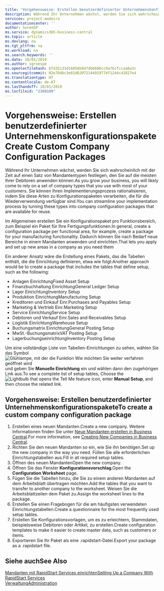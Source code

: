 ```yaml
---
title: 'Vorgehensweise: Erstellen benutzerdefinierter Unternehmenskonfigurationspakete | Microsoft Docs'
description: Während Ihr Unternehmen wächst, werden Sie sich wahrscheinlich mit der Zeit auf einen Satz von Mandantentypen festlegen, den Sie auf die meisten Ihrer Debitoren anwenden können. Sie können Ihren Implementierungsprozess rationalisieren, indem Sie diese Arten zu Konfigurationspaketen verarbeiten, die für die Wiederverwendung verfügbar sind.
services: project-madeira
documentationcenter: ''
author: SorenGP
ms.service: dynamics365-business-central
ms.topic: article
ms.devlang: na
ms.tgt_pltfrm: na
ms.workload: na
ms.search.keywords: ''
ms.date: 10/01/2019
ms.author: sgroespe
ms.openlocfilehash: 6fd35133d16056b947db6680cc9a76cfccaa6a3c
ms.sourcegitcommit: 02e704bc3e01d62072144919774f1244c42827e4
ms.translationtype: HT
ms.contentlocale: de-AT
ms.lasthandoff: 10/01/2019
ms.locfileid: "2308109"
---
```

# <a name="create-custom-company-configuration-packages"></a><span data-ttu-id="4bef4-104">Vorgehensweise: Erstellen benutzerdefinierter Unternehmenskonfigurationspakete</span><span class="sxs-lookup"><span data-stu-id="4bef4-104">Create Custom Company Configuration Packages</span></span>
<span data-ttu-id="4bef4-105">Während Ihr Unternehmen wächst, werden Sie sich wahrscheinlich mit der Zeit auf einen Satz von Mandantentypen festlegen, den Sie auf die meisten Ihrer Debitoren anwenden können.</span><span class="sxs-lookup"><span data-stu-id="4bef4-105">As you grow your business, you will likely come to rely on a set of company types that you use with most of your customers.</span></span> <span data-ttu-id="4bef4-106">Sie können Ihren Implementierungsprozess rationalisieren, indem Sie diese Arten zu Konfigurationspaketen verarbeiten, die für die Wiederverwendung verfügbar sind.</span><span class="sxs-lookup"><span data-stu-id="4bef4-106">You can streamline your implementation process by turning these types into company configuration packages that are available for reuse.</span></span>  

<span data-ttu-id="4bef4-107">Im Allgemeinen erstellen Sie ein Konfigurationspaket pro Funktionsbereich, zum Beispiel ein Paket für Ihre Fertigungsfunktionen.</span><span class="sxs-lookup"><span data-stu-id="4bef4-107">In general, create a configuration package per functional area, for example, create a package for your manufacturing functionality.</span></span> <span data-ttu-id="4bef4-108">Dadurch können Sie nach Bedarf neue Bereiche in einem Mandanten anwenden und einrichten.</span><span class="sxs-lookup"><span data-stu-id="4bef4-108">That lets you apply and set up new areas in a company as you need them</span></span>  

<span data-ttu-id="4bef4-109">Ein anderer Ansatz wäre die Erstellung eines Pakets, das die Tabellen enthält, die die Einrichtung definieren, etwa wie folgt:</span><span class="sxs-lookup"><span data-stu-id="4bef4-109">Another approach would be to create a package that includes the tables that define setup, such as the following:</span></span>  

-   <span data-ttu-id="4bef4-110">Anlagen Einrichtung</span><span class="sxs-lookup"><span data-stu-id="4bef4-110">Fixed Asset Setup</span></span>  
-   <span data-ttu-id="4bef4-111">Finanzbuchhaltung Einrichtung</span><span class="sxs-lookup"><span data-stu-id="4bef4-111">General Ledger Setup</span></span>  
-   <span data-ttu-id="4bef4-112">Lager Einrichtung</span><span class="sxs-lookup"><span data-stu-id="4bef4-112">Inventory Setup</span></span>  
-   <span data-ttu-id="4bef4-113">Produktion Einrichtung</span><span class="sxs-lookup"><span data-stu-id="4bef4-113">Manufacturing Setup</span></span>  
-   <span data-ttu-id="4bef4-114">Kreditoren und Einkauf Einr.</span><span class="sxs-lookup"><span data-stu-id="4bef4-114">Purchases and Payables Setup</span></span>  
-   <span data-ttu-id="4bef4-115">Marketing & Vertrieb Einr.</span><span class="sxs-lookup"><span data-stu-id="4bef4-115">Marketing Setup</span></span>  
-   <span data-ttu-id="4bef4-116">Service Einrichtung</span><span class="sxs-lookup"><span data-stu-id="4bef4-116">Service Setup</span></span>  
-   <span data-ttu-id="4bef4-117">Debitoren und Verkauf Einr.</span><span class="sxs-lookup"><span data-stu-id="4bef4-117">Sales and Receivables Setup</span></span>  
-   <span data-ttu-id="4bef4-118">Logistik Einrichtung</span><span class="sxs-lookup"><span data-stu-id="4bef4-118">Warehouse Setup</span></span>  
-   <span data-ttu-id="4bef4-119">Buchungsmatrix Einrichtung</span><span class="sxs-lookup"><span data-stu-id="4bef4-119">General Posting Setup</span></span>  
-   <span data-ttu-id="4bef4-120">MwSt.-Buchungsmatrix</span><span class="sxs-lookup"><span data-stu-id="4bef4-120">VAT Posting Setup</span></span>  
-   <span data-ttu-id="4bef4-121">Lagerbuchungseinrichtung</span><span class="sxs-lookup"><span data-stu-id="4bef4-121">Inventory Posting Setup</span></span>  

<span data-ttu-id="4bef4-122">Um eine vollständige Liste von Tabellen-Einrichtungen zu sehen, wählen Sie das Symbol ![Glühlampe, mit der die Funktion Wie möchten Sie weiter verfahren geöffnet wird](media/ui-search/search_small.png "Wie möchten Sie weiter verfahren") und geben Sie **Manuelle Einrichtung** ein und wählen dann den zugehörigen Link aus.</span><span class="sxs-lookup"><span data-stu-id="4bef4-122">To see a complete list of setup tables, Choose the ![Lightbulb that opens the Tell Me feature](media/ui-search/search_small.png "Tell me what you want to do") icon, enter **Manual Setup**, and then choose the related link.</span></span>  

## <a name="to-create-a-custom-company-configuration-package"></a><span data-ttu-id="4bef4-123">Vorgehensweise: Erstellen benutzerdefinierter Unternehmenskonfigurationspakete</span><span class="sxs-lookup"><span data-stu-id="4bef4-123">To create a custom company configuration package</span></span>  
1.  <span data-ttu-id="4bef4-124">Erstellen eines neuen Mandanten.</span><span class="sxs-lookup"><span data-stu-id="4bef4-124">Create a new company.</span></span> <span data-ttu-id="4bef4-125">Weitere Informationen finden Sie unter  [Neue Mandanten erstellen in Business Central](about-new-company.md).</span><span class="sxs-lookup"><span data-stu-id="4bef4-125">For more information, see [Creating New Companies in Business Central](about-new-company.md).</span></span>  
3.  <span data-ttu-id="4bef4-126">Richten Sie den neuen Mandanten so ein, wie Sie ihn benötigen.</span><span class="sxs-lookup"><span data-stu-id="4bef4-126">Set up the new company in the way you need.</span></span> <span data-ttu-id="4bef4-127">Füllen Sie alle erforderlichen Einrichtungstabellen aus.</span><span class="sxs-lookup"><span data-stu-id="4bef4-127">Fill in all required setup tables.</span></span>  
4.  <span data-ttu-id="4bef4-128">Öffnen des neuen Mandanten</span><span class="sxs-lookup"><span data-stu-id="4bef4-128">Open the new company.</span></span>
5. <span data-ttu-id="4bef4-129">Öffnen Sie das Fenster **Konfigurationsvorschlag**.</span><span class="sxs-lookup"><span data-stu-id="4bef4-129">Open the **Configuration Worksheet** page.</span></span>  
6.  <span data-ttu-id="4bef4-130">Fügen Sie die Tabellen hinzu, die Sie zu einem anderen Mandanten auf dem Arbeitsblatt übertragen möchten.</span><span class="sxs-lookup"><span data-stu-id="4bef4-130">Add the tables that you want to transfer to another company to the worksheet.</span></span> <span data-ttu-id="4bef4-131">Weisen Sie die Arbeitsblattzeilen dem Paket zu.</span><span class="sxs-lookup"><span data-stu-id="4bef4-131">Assign the worksheet lines to the package.</span></span>  
7.  <span data-ttu-id="4bef4-132">Erstellen Sie einen Fragebogen für die am häufigsten verwendeten Einrichtungstabellen.</span><span class="sxs-lookup"><span data-stu-id="4bef4-132">Create a questionnaire for the most frequently used setup tables.</span></span>  
8.  <span data-ttu-id="4bef4-133">Erstellen Sie Konfigurationsvorlagen, um es zu erleichtern, Stammdaten, beispielsweise Debitoren oder Artikel, zu erstellen.</span><span class="sxs-lookup"><span data-stu-id="4bef4-133">Create configuration templates to make it easier to create master data, such as customers or items.</span></span>  
9.  <span data-ttu-id="4bef4-134">Exportieren Sie Ihr Paket als eine .rapidstart-Datei.</span><span class="sxs-lookup"><span data-stu-id="4bef4-134">Export your package as a .rapidstart file.</span></span>  

## <a name="see-also"></a><span data-ttu-id="4bef4-135">Siehe auch</span><span class="sxs-lookup"><span data-stu-id="4bef4-135">See Also</span></span>  
[<span data-ttu-id="4bef4-136">Mandanten mit RapidStart Services einrichten</span><span class="sxs-lookup"><span data-stu-id="4bef4-136">Setting Up a Company With RapidStart Services</span></span>](admin-set-up-a-company-with-rapidstart.md)  
[<span data-ttu-id="4bef4-137">Verwaltung</span><span class="sxs-lookup"><span data-stu-id="4bef4-137">Administration</span></span>](admin-setup-and-administration.md)
